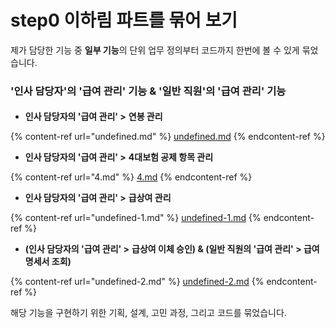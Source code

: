 # step0 이하림 파트를 묶어 보기

제가 담당한 기능 중 **일부 기능**의 단위 업무 정의부터 코드까지 한번에 볼 수 있게 묶었습니다.



### '인사 담당자'의 '급여 관리' 기능 & '일반 직원'의 '급여 관리' 기능

####

* **인사 담당자의 '급여 관리' >** **연봉 관리**

{% content-ref url="undefined.md" %}
[undefined.md](undefined.md)
{% endcontent-ref %}

* **인사 담당자의 '급여 관리' >** **4대보험 공제 항목 관리**

{% content-ref url="4.md" %}
[4.md](4.md)
{% endcontent-ref %}

* **인사 담당자의 '급여 관리' >** **급상여 관리**

{% content-ref url="undefined-1.md" %}
[undefined-1.md](undefined-1.md)
{% endcontent-ref %}

* **(인사 담당자의 '급여 관리' >** **급상여 이체 승인)  &  (일반 직원의 '급여 관리' > 급여 명세서 조회)**

{% content-ref url="undefined-2.md" %}
[undefined-2.md](undefined-2.md)
{% endcontent-ref %}





해당 기능을 구현하기 위한 기획, 설계, 고민 과정, 그리고 코드를 묶었습니다.
